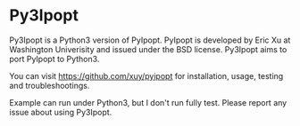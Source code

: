 Py3Ipopt
=======

Py3Ipopt is a Python3 version of  PyIpopt. PyIpopt is  developed by Eric Xu at Washington Univerisity and issued under the BSD license. Py3Ipopt aims to port PyIpopt to Python3.

You can visit https://github.com/xuy/pyipopt for installation, usage, testing and troubleshootings.

Example can run under Python3, but I don't run fully test. Please report any issue about using Py3Ipopt.



